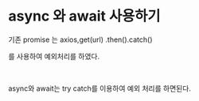 # async 와 await 사용하기

기존 promise 는
axios,get(url)
.then().catch()

를 사용하여 예외처리를 하였다.

<br/>

async와 await는 try catch를 이용하여 예외 처리를 하면된다.
